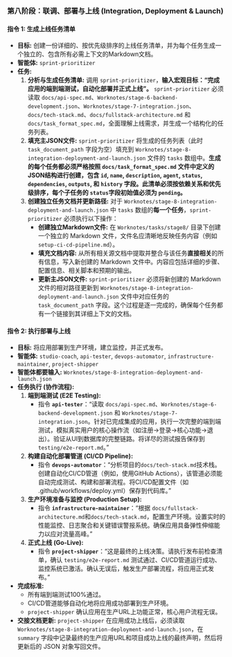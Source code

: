 ### **第八阶段：联调、部署与上线 (Integration, Deployment & Launch)**

#### **指令 1: 生成上线任务清单**

* **目标:** 创建一份详细的、按优先级排序的上线任务清单，并为每个任务生成一个独立的、包含所有必需上下文的Markdown文档。
* **智能体:** `sprint-prioritizer`
* **任务:**
  1. **分析与生成任务清单:** 调用 `sprint-prioritizer`，**输入宏观目标：“完成应用的端到端测试，自动化部署并正式上线”。** `sprint-prioritizer` 必须读取 `docs/api-spec.md`、`Worknotes/stage-6-backend-development.json`、`Worknotes/stage-7-integration.json`、`docs/tech-stack.md`、`docs/fullstack-architecture.md` 和 `docs/task_format_spec.md`，全面理解上线需求，并生成一个结构化的任务列表。
  2. **填充主JSON文件:** `sprint-prioritizer` 将生成的任务列表（此时 `task_document_path` 字段为空）填充到 `Worknotes/stage-8-integration-deployment-and-launch.json` 文件的 `tasks` 数组中。**生成的每个任务都必须严格按照 `docs/task_format_spec.md` 文件中定义的JSON结构进行创建，包含 `id`, `name`, `description`, `agent`, `status`, `dependencies`, `outputs`, 和 `history` 字段。此清单必须按依赖关系和优先级排序，每个子任务的 `status`字段初始值必须为 `pending`。**
  3. **创建独立任务文档并更新路径:** 对于 `Worknotes/stage-8-integration-deployment-and-launch.json` 中 `tasks` 数组的**每一个任务**，`sprint-prioritizer` 必须执行以下操作：
     * **创建独立Markdown文件:** 在 `Worknotes/tasks/stage8/` 目录下创建一个独立的 Markdown 文件，文件名应清晰地反映任务内容（例如 `setup-ci-cd-pipeline.md`）。
     * **填充文档内容:** 从所有相关源文档中提取并整合与该任务**直接相关**的所有信息，写入新创建的 Markdown 文件中。内容应包括详细的步骤、配置信息、相关脚本和预期的输出。
     * **更新主JSON文件:** `sprint-prioritizer` 必须将新创建的 Markdown 文件的相对路径更新到 `Worknotes/stage-8-integration-deployment-and-launch.json` 文件中对应任务的 `task_document_path` 字段。这个过程是逐一完成的，确保每个任务都有一个链接到其详细上下文的文档。

#### **指令 2: 执行部署与上线**

* **目标:** 将应用部署到生产环境，建立监控，并正式发布。
* **智能体:** `studio-coach`, `api-tester`, `devops-automator`, `infrastructure-maintainer`, `project-shipper`
* **智能体都要输入:** `Worknotes/stage-8-integration-deployment-and-launch.json`
* **任务执行 (协作流程):**
  1. **端到端测试 (E2E Testing):**
     * 指令 **`api-tester`**：“读取 `docs/api-spec.md`、`Worknotes/stage-6-backend-development.json` 和 `Worknotes/stage-7-integration.json`。针对已完成集成的应用，执行一次完整的端到端测试，模拟真实用户的核心操作流（如注册->登录->核心功能->退出）。验证从UI到数据库的完整链路。将详尽的测试报告保存到 `testing/e2e-report.md`。”
  2. **构建自动化部署管道 (CI/CD Pipeline):**
     * 指令 **`devops-automator`**：“分析项目的`docs/tech-stack.md`技术栈。创建自动化CI/CD管道（例如，使用GitHub Actions），该管道必须能自动完成测试、构建和部署流程。将CI/CD配置文件（如 .github/workflows/deploy.yml）保存到代码库。”
  3. **生产环境准备与监控 (Production Setup):**
     * 指令 **`infrastructure-maintainer`**：“根据 `docs/fullstack-architecture.md`和`docs/tech-stack.md`，配置生产环境。设置实时的性能监控、日志聚合和关键错误警报系统。确保应用具备弹性伸缩能力以应对流量高峰。”
  4. **正式上线 (Go-Live):**
     * 指令 **`project-shipper`**：“这是最终的上线决策。请执行发布前检查清单，确认 `testing/e2e-report.md` 测试通过、CI/CD管道运行成功、监控系统已激活。确认无误后，触发生产部署流程，将应用正式发布。”
* **完成标准:**
  * 所有端到端测试100%通过。
  * CI/CD管道能够自动化地将应用成功部署到生产环境。
  * `project-shipper` 确认应用在生产URL上功能正常，核心用户流程无误。
* **交接文档更新:** `project-shipper` 在应用成功上线后，必须读取 `Worknotes/stage-8-integration-deployment-and-launch.json`，在 `summary` 字段中记录最终的生产应用URL和项目成功上线的最终声明，然后将更新后的 JSON 对象写回文件。
